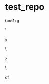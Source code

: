 # test_repo
test1cg









'



































x












\




z





\
































sf




















































































